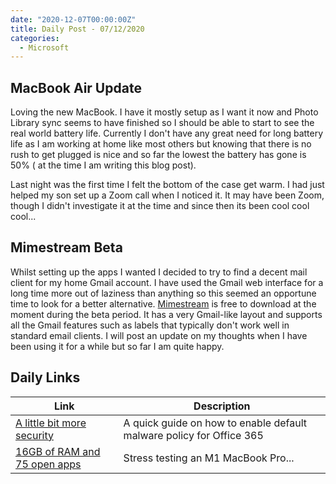 ```yaml
---
date: "2020-12-07T00:00:00Z"
title: Daily Post - 07/12/2020
categories:
  - Microsoft
---
```

## MacBook Air Update

Loving the new MacBook. I have it mostly setup as I want it now and Photo Library sync seems to have finished so I should be able to start to see the real world battery life. Currently I don't have any great need for long battery life as I am working at home like most others but knowing that there is no rush to get plugged is nice and so far the lowest the battery has gone is 50% ( at the time I am writing this blog post).

Last night was the first time I felt the bottom of the case get warm. I had just helped my son set up a Zoom call when I noticed it. It may have been Zoom, though I didn't investigate it at the time and since then its been cool cool cool...

## Mimestream Beta

Whilst setting up the apps I wanted I decided to try to find a decent mail client for my home Gmail account. I have used the Gmail web interface for a long time more out of laziness than anything so this seemed an opportune time to look for a better alternative. [Mimestream](https://mimestream.com/) is free to download at the moment during the beta period. It has a very Gmail-like layout and supports all the Gmail features such as labels that typically don't work well in standard email clients. I will post an update on my thoughts when I have been using it for a while but so far I am quite happy.

## Daily Links

|Link|Description|
|--------|----|
|[A little bit more security](https://regarding365.com/a-little-bit-more-security-fb6825ef8435?source=rss----604cd9a532f6---4)| A quick guide on how to enable default malware policy for Office 365|
|[16GB of RAM and 75 open apps](https://robservatory.com/16gb-of-ram-and-75-open-appswhat-could-go-wrong/)|Stress testing an M1 MacBook Pro...|